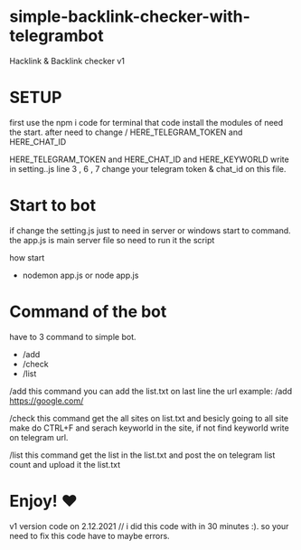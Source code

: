 # simple-backlink-checker-with-telegrambot
Hacklink &amp; Backlink checker v1


# SETUP  

first use the npm i code for terminal 
that code install the modules of need the start. 
after need to change / HERE_TELEGRAM_TOKEN and HERE_CHAT_ID

HERE_TELEGRAM_TOKEN and HERE_CHAT_ID and HERE_KEYWORLD write in setting..js line 3 , 6 , 7 change your telegram token & chat_id on this file. 

# Start to bot
if change the setting.js just to need in server or windows start to command.
the app.js is main server file so need to run it the script

how start 
- nodemon app.js  or node app.js




# Command of the bot 

have to 3 command to simple bot. 
- /add 
- /check
- /list


/add this command you can add the list.txt on last line the url example: /add https://google.com/

/check this command get the all sites on list.txt and besicly going to all site make do CTRL+F and serach keyworld in the site, if not find keyworld write on telegram url.

/list this command get the list in the list.txt and post the on telegram list count and upload it the list.txt 

# Enjoy! &hearts; 
v1 version code on  2.12.2021 // i did this code with in 30 minutes :).
so your need to fix this code have to maybe errors.
